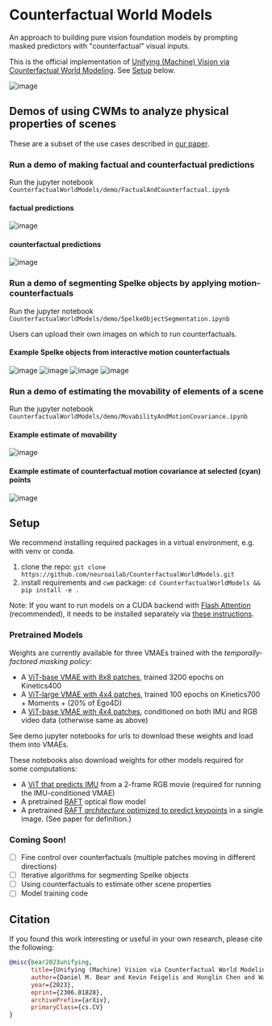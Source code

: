 # Counterfactual World Models
An approach to building pure vision foundation models by prompting masked predictors with "counterfactual" visual inputs.

This is the official implementation of [Unifying (Machine) Vision via Counterfactual World Modeling](https://arxiv.org/abs/2306.01828). See [Setup](#Setup) below.

![image](./cwm.png)


## Demos of using CWMs to analyze physical properties of scenes

These are a subset of the use cases described in [our paper](https://arxiv.org/abs/2306.01828).

### Run a demo of making factual and counterfactual predictions

Run the jupyter notebook `CounterfactualWorldModels/demo/FactualAndCounterfactual.ipynb`

#### factual predictions
![image](./demo/predictions/factual_predictions.png)

#### counterfactual predictions
![image](./demo/predictions/counterfactual_predictions.png)

### Run a demo of segmenting Spelke objects by applying motion-counterfactuals

Run the jupyter notebook `CounterfactualWorldModels/demo/SpelkeObjectSegmentation.ipynb`

Users can upload their own images on which to run counterfactuals.

#### Example Spelke objects from interactive motion counterfactuals
![image](./demo/predictions/spelke_object0.png)
![image](./demo/predictions/spelke_object1.png)
![image](./demo/predictions/spelke_object2.png)
![image](./demo/predictions/spelke_object3.png)

### Run a demo of estimating the movability of elements of a scene

Run the jupyter notebook `CounterfactualWorldModels/demo/MovabilityAndMotionCovariance.ipynb`

#### Example estimate of movability 
![image](./demo/predictions/movability.png)

#### Example estimate of counterfactual motion covariance at selected (cyan) points
![image](./demo/predictions/motion_covariance.png)

## Setup
We recommend installing required packages in a virtual environment, e.g. with venv or conda.

1. clone the repo: `git clone https://github.com/neuroailab/CounterfactualWorldModels.git`
2. install requirements and `cwm` package: `cd CounterfactualWorldModels && pip install -e .`

Note: If you want to run models on a CUDA backend with [Flash Attention](https://github.com/HazyResearch/flash-attention) (recommended), 
it needs to be installed separately via [these instructions](https://github.com/HazyResearch/flash-attention#installation-and-features).

### Pretrained Models
Weights are currently available for three VMAEs trained with the _temporally-factored masking policy_:
- A [ViT-base VMAE with 8x8 patches](https://counterfactual-world-modeling.s3.amazonaws.com/cwm_baseVMAE_224px_8x8patches_2frames.pth), trained 3200 epochs on Kinetics400
- A [ViT-large VMAE with 4x4 patches](https://counterfactual-world-modeling.s3.amazonaws.com/cwm_largeVMAE_224px_4x4patches_2frames.pth), trained 100 epochs on Kinetics700 + Moments + (20% of Ego4D)
- A [ViT-base VMAE with 4x4 patches](https://counterfactual-world-modeling.s3.amazonaws.com/cwm_IMUcond_conjVMAE_224px_4x4patches_2frames.pth), conditioned on both IMU and RGB video data (otherwise same as above)

See demo jupyter notebooks for urls to download these weights and load them into VMAEs.

These notebooks also download weights for other models required for some computations:
- A [ViT that predicts IMU](https://counterfactual-world-modeling.s3.amazonaws.com/flow2imu_conjVMAE_224px.pth) from a 2-frame RGB movie (required for running the IMU-conditioned VMAE)
- A pretrained [RAFT](https://github.com/princeton-vl/RAFT) optical flow model
- A pretrained [RAFT _architecture_ optimized to predict keypoints](https://counterfactual-world-modeling.s3.amazonaws.com/raft_consolidated_keypoint_predictor.pth) in a single image. (See paper for definition.)


### Coming Soon!
- [ ] Fine control over counterfactuals (multiple patches moving in different directions)
- [ ] Iterative algorithms for segmenting Spelke objects
- [ ] Using counterfactuals to estimate other scene properties
- [ ] Model training code

## Citation
If you found this work interesting or useful in your own research, please cite the following:
```bibtex
@misc{bear2023unifying,
      title={Unifying (Machine) Vision via Counterfactual World Modeling}, 
      author={Daniel M. Bear and Kevin Feigelis and Honglin Chen and Wanhee Lee and Rahul Venkatesh and Klemen Kotar and Alex Durango and Daniel L. K. Yamins},
      year={2023},
      eprint={2306.01828},
      archivePrefix={arXiv},
      primaryClass={cs.CV}
}
```
